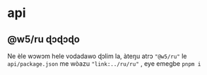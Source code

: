 # api

## @w5/ru ɖɔɖɔɖo

Ne èle wɔwɔm hele vodadawo ɖɔlim la, àteŋu atrɔ `"@w5/ru"` le `api/package.json` me wòazu `"link:../ru/ru"` , eye emegbe `pnpm i`
